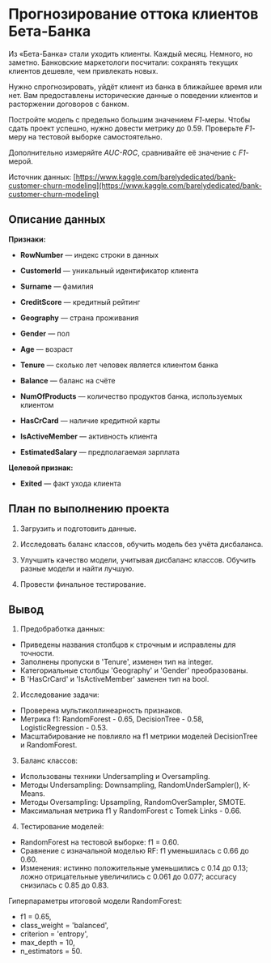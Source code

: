 # Прогнозирование оттока клиентов Бета-Банка
Из «Бета-Банка» стали уходить клиенты. Каждый месяц. Немного, но заметно. Банковские маркетологи посчитали: сохранять текущих клиентов дешевле, чем привлекать новых.

Нужно спрогнозировать, уйдёт клиент из банка в ближайшее время или нет. Вам предоставлены исторические данные о поведении клиентов и расторжении договоров с банком. 

Постройте модель с предельно большим значением *F1*-меры. Чтобы сдать проект успешно, нужно довести метрику до 0.59. Проверьте *F1*-меру на тестовой выборке самостоятельно.

Дополнительно измеряйте *AUC-ROC*, сравнивайте её значение с *F1*-мерой.

Источник данных: [https://www.kaggle.com/barelydedicated/bank-customer-churn-modeling](https://www.kaggle.com/barelydedicated/bank-customer-churn-modeling)

## Описание данных
**Признаки:**

- **RowNumber** — индекс строки в данных

- **CustomerId** — уникальный идентификатор клиента

- **Surname** — фамилия

- **CreditScore** — кредитный рейтинг

- **Geography** — страна проживания

- **Gender** — пол

- **Age** — возраст

- **Tenure** — сколько лет человек является клиентом банка

- **Balance** — баланс на счёте

- **NumOfProducts** — количество продуктов банка, используемых клиентом

- **HasCrCard** — наличие кредитной карты

- **IsActiveMember** — активность клиента

- **EstimatedSalary** — предполагаемая зарплата


**Целевой признак:**

- **Exited** — факт ухода клиента

##  План по выполнению проекта
1. Загрузить и подготовить данные.

2. Исследовать баланс классов, обучить модель без учёта дисбаланса.

3. Улучшить качество модели, учитывая дисбаланс классов. Обучить разные модели и найти лучшую.

4. Провести финальное тестирование.

## Вывод

1. Предобработка данных:
- Приведены названия столбцов к строчным и исправлены для точности.
- Заполнены пропуски в 'Tenure', изменен тип на integer.
- Категориальные столбцы 'Geography' и 'Gender' преобразованы.
- В 'HasCrCard' и 'IsActiveMember' заменен тип на bool.

2. Исследование задачи:
- Проверена мультиколлинеарность признаков.
- Метрика f1: RandomForest - 0.65, DecisionTree - 0.58, LogisticRegression - 0.53.
- Масштабирование не повлияло на f1 метрики моделей DecisionTree и RandomForest.

3. Баланс классов:
- Использованы техники Undersampling и Oversampling.
- Методы Undersampling: Downsampling, RandomUnderSampler(), K-Means.
- Методы Oversampling: Upsampling, RandomOverSampler, SMOTE.
- Максимальная метрика f1 у RandomForest с Tomek Links - 0.66.

4. Тестирование моделей:
- RandomForest на тестовой выборке: f1 = 0.60.
- Сравнение с изначальной моделью RF: f1 уменьшилась с 0.66 до 0.60. 
- Изменения: истинно положительные уменьшились с 0.14 до 0.13; ложно отрицательные увеличились с 0.061 до 0.077; accuracy снизилась с 0.85 до 0.83.

Гиперпараметры итоговой модели RandomForest:
- f1 = 0.65,
- class_weight = 'balanced',
- criterion = 'entropy',
- max_depth = 10,
- n_estimators = 50.
